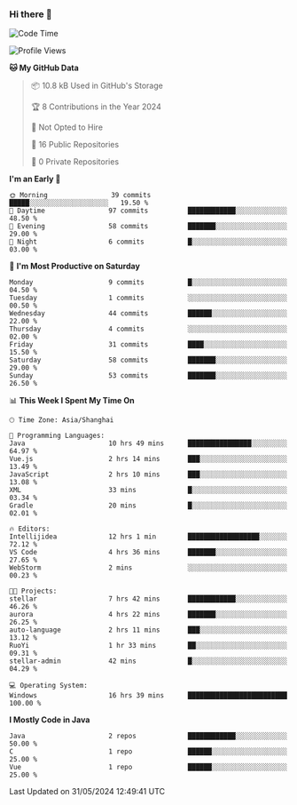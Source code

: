 ### Hi there 👋
<!--START_SECTION:waka-->
![Code Time](http://img.shields.io/badge/Code%20Time-353%20hrs%2018%20mins-blue)

![Profile Views](http://img.shields.io/badge/Profile%20Views-0-blue)

**🐱 My GitHub Data** 

> 📦 10.8 kB Used in GitHub's Storage 
 > 
> 🏆 8 Contributions in the Year 2024
 > 
> 🚫 Not Opted to Hire
 > 
> 📜 16 Public Repositories 
 > 
> 🔑 0 Private Repositories 
 > 
**I'm an Early 🐤** 

```text
🌞 Morning                39 commits          █████░░░░░░░░░░░░░░░░░░░░   19.50 % 
🌆 Daytime                97 commits          ████████████░░░░░░░░░░░░░   48.50 % 
🌃 Evening                58 commits          ███████░░░░░░░░░░░░░░░░░░   29.00 % 
🌙 Night                  6 commits           █░░░░░░░░░░░░░░░░░░░░░░░░   03.00 % 
```
📅 **I'm Most Productive on Saturday** 

```text
Monday                   9 commits           █░░░░░░░░░░░░░░░░░░░░░░░░   04.50 % 
Tuesday                  1 commits           ░░░░░░░░░░░░░░░░░░░░░░░░░   00.50 % 
Wednesday                44 commits          ██████░░░░░░░░░░░░░░░░░░░   22.00 % 
Thursday                 4 commits           ░░░░░░░░░░░░░░░░░░░░░░░░░   02.00 % 
Friday                   31 commits          ████░░░░░░░░░░░░░░░░░░░░░   15.50 % 
Saturday                 58 commits          ███████░░░░░░░░░░░░░░░░░░   29.00 % 
Sunday                   53 commits          ███████░░░░░░░░░░░░░░░░░░   26.50 % 
```


📊 **This Week I Spent My Time On** 

```text
🕑︎ Time Zone: Asia/Shanghai

💬 Programming Languages: 
Java                     10 hrs 49 mins      ████████████████░░░░░░░░░   64.97 % 
Vue.js                   2 hrs 14 mins       ███░░░░░░░░░░░░░░░░░░░░░░   13.49 % 
JavaScript               2 hrs 10 mins       ███░░░░░░░░░░░░░░░░░░░░░░   13.08 % 
XML                      33 mins             █░░░░░░░░░░░░░░░░░░░░░░░░   03.34 % 
Gradle                   20 mins             █░░░░░░░░░░░░░░░░░░░░░░░░   02.01 % 

🔥 Editors: 
Intellijidea             12 hrs 1 min        ██████████████████░░░░░░░   72.12 % 
VS Code                  4 hrs 36 mins       ███████░░░░░░░░░░░░░░░░░░   27.65 % 
WebStorm                 2 mins              ░░░░░░░░░░░░░░░░░░░░░░░░░   00.23 % 

🐱‍💻 Projects: 
stellar                  7 hrs 42 mins       ████████████░░░░░░░░░░░░░   46.26 % 
aurora                   4 hrs 22 mins       ███████░░░░░░░░░░░░░░░░░░   26.25 % 
auto-language            2 hrs 11 mins       ███░░░░░░░░░░░░░░░░░░░░░░   13.12 % 
RuoYi                    1 hr 33 mins        ██░░░░░░░░░░░░░░░░░░░░░░░   09.31 % 
stellar-admin            42 mins             █░░░░░░░░░░░░░░░░░░░░░░░░   04.29 % 

💻 Operating System: 
Windows                  16 hrs 39 mins      █████████████████████████   100.00 % 
```

**I Mostly Code in Java** 

```text
Java                     2 repos             ████████████░░░░░░░░░░░░░   50.00 % 
C                        1 repo              ██████░░░░░░░░░░░░░░░░░░░   25.00 % 
Vue                      1 repo              ██████░░░░░░░░░░░░░░░░░░░   25.00 % 
```




 Last Updated on 31/05/2024 12:49:41 UTC
<!--END_SECTION:waka-->
<!--
**0Cherish/0Cherish** is a ✨ _special_ ✨ repository because its `README.md` (this file) appears on your GitHub profile.

Here are some ideas to get you started:

- 🔭 I’m currently working on ...
- 🌱 I’m currently learning ...
- 👯 I’m looking to collaborate on ...
- 🤔 I’m looking for help with ...
- 💬 Ask me about ...
- 📫 How to reach me: ...
- 😄 Pronouns: ...
- ⚡ Fun fact: ...
-->
